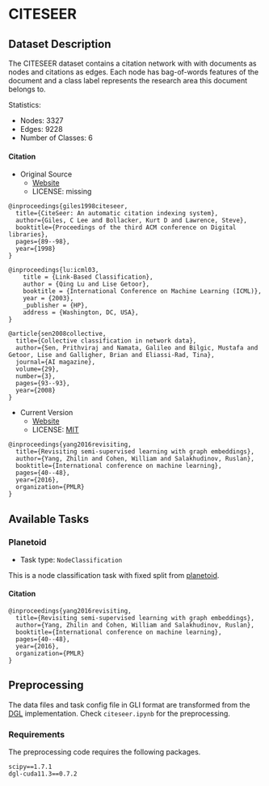 # CITESEER

## Dataset Description

The CITESEER dataset contains a citation network with with documents as nodes and citations as edges. Each node has bag-of-words features of the document and a class label represents the research area this document belongs to.

Statistics:
- Nodes: 3327
- Edges: 9228
- Number of Classes: 6

#### Citation
- Original Source
  + [Website](https://linqs.org/datasets/#citeseer-doc-classification)
  + LICENSE: missing
```
@inproceedings{giles1998citeseer,
  title={CiteSeer: An automatic citation indexing system},
  author={Giles, C Lee and Bollacker, Kurt D and Lawrence, Steve},
  booktitle={Proceedings of the third ACM conference on Digital libraries},
  pages={89--98},
  year={1998}
}
```
```
@inproceedings{lu:icml03,
    title = {Link-Based Classification},
    author = {Qing Lu and Lise Getoor},
    booktitle = {International Conference on Machine Learning (ICML)},
    year = {2003},
    _publisher = {HP},
    address = {Washington, DC, USA},
}
```
```
@article{sen2008collective,
  title={Collective classification in network data},
  author={Sen, Prithviraj and Namata, Galileo and Bilgic, Mustafa and Getoor, Lise and Galligher, Brian and Eliassi-Rad, Tina},
  journal={AI magazine},
  volume={29},
  number={3},
  pages={93--93},
  year={2008}
}
```
- Current Version
  + [Website](https://github.com/kimiyoung/planetoid)
  + LICENSE: [MIT](https://github.com/kimiyoung/planetoid/blob/master/LICENSE)
```
@inproceedings{yang2016revisiting,
  title={Revisiting semi-supervised learning with graph embeddings},
  author={Yang, Zhilin and Cohen, William and Salakhudinov, Ruslan},
  booktitle={International conference on machine learning},
  pages={40--48},
  year={2016},
  organization={PMLR}
}
```

## Available Tasks

### Planetoid

- Task type: `NodeClassification`

This is a node classification task with fixed split from [planetoid](https://github.com/kimiyoung/planetoid).

#### Citation

```
@inproceedings{yang2016revisiting,
  title={Revisiting semi-supervised learning with graph embeddings},
  author={Yang, Zhilin and Cohen, William and Salakhudinov, Ruslan},
  booktitle={International conference on machine learning},
  pages={40--48},
  year={2016},
  organization={PMLR}
}
```

## Preprocessing

The data files and task config file in GLI format are transformed from the [DGL](https://www.dgl.ai) implementation. Check `citeseer.ipynb` for the preprocessing.


### Requirements

The preprocessing code requires the following packages.

```
scipy==1.7.1
dgl-cuda11.3==0.7.2
```
